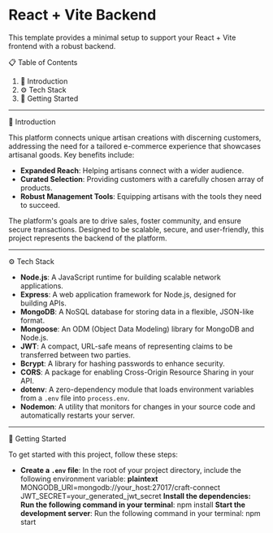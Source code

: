 # React + Vite Backend

This template provides a minimal setup to support your React + Vite frontend with a robust backend.

📋 Table of Contents  
1. 🤖 Introduction  
2. ⚙️ Tech Stack  
3. 🚀 Getting Started  

---

🤖 Introduction

This platform connects unique artisan creations with discerning customers, addressing the need for a tailored e-commerce experience that showcases artisanal goods. Key benefits include:

- **Expanded Reach**: Helping artisans connect with a wider audience.
- **Curated Selection**: Providing customers with a carefully chosen array of products.
- **Robust Management Tools**: Equipping artisans with the tools they need to succeed.

The platform's goals are to drive sales, foster community, and ensure secure transactions. Designed to be scalable, secure, and user-friendly, this project represents the backend of the platform.

---

⚙️ Tech Stack  

- **Node.js**: A JavaScript runtime for building scalable network applications.
- **Express**: A web application framework for Node.js, designed for building APIs.
- **MongoDB**: A NoSQL database for storing data in a flexible, JSON-like format.
- **Mongoose**: An ODM (Object Data Modeling) library for MongoDB and Node.js.
- **JWT**: A compact, URL-safe means of representing claims to be transferred between two parties.
- **Bcrypt**: A library for hashing passwords to enhance security.
- **CORS**: A package for enabling Cross-Origin Resource Sharing in your API.
- **dotenv**: A zero-dependency module that loads environment variables from a `.env` file into `process.env`.
- **Nodemon**: A utility that monitors for changes in your source code and automatically restarts your server.

---

🚀 Getting Started

To get started with this project, follow these steps:

- **Create a `.env` file**: In the root of your project directory, include the following environment variable:
  **plaintext**
  MONGODB_URI=mongodb://your_host:27017/craft-connect
  JWT_SECRET=your_generated_jwt_secret
  **Install the dependencies: Run the following command in your terminal**:
    npm install
  **Start the development server**: Run the following command in your terminal:
    npm start
